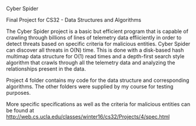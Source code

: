 Cyber Spider

Final Project for CS32 - Data Structures and Algorithms

The Cyber Spider project is a basic but efficient program that is capable of
crawling through billions of lines of telemetry data effiiciently in order to
detect threats based on specific criteria for malicious entities. Cyber Spider
can discover all threats in O(N) time. This is done with a disk-based hash
multimap data structure for O(1) read times and a depth-first search style
algorithm that crawls through all the telemetry data and analyzing the
relationships present in the data.

Project 4 folder contains my code for the data structure and corresponding
algorithms. The other folders were supplied by my course for testing purposes.

More specific specifications as well as the criteria for malicious entities can
be found at http://web.cs.ucla.edu/classes/winter16/cs32/Projects/4/spec.html 

